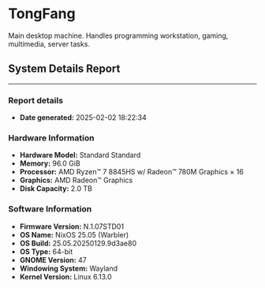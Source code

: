 # TongFang

Main desktop machine. Handles programming workstation, gaming, multimedia, server tasks.

## System Details Report

---

### Report details

- **Date generated:** 2025-02-02 18:22:34

### Hardware Information

- **Hardware Model:** Standard Standard
- **Memory:** 96.0 GiB
- **Processor:** AMD Ryzen™ 7 8845HS w/ Radeon™ 780M Graphics × 16
- **Graphics:** AMD Radeon™ Graphics
- **Disk Capacity:** 2.0 TB

### Software Information

- **Firmware Version:** N.1.07STD01
- **OS Name:** NixOS 25.05 (Warbler)
- **OS Build:** 25.05.20250129.9d3ae80
- **OS Type:** 64-bit
- **GNOME Version:** 47
- **Windowing System:** Wayland
- **Kernel Version:** Linux 6.13.0